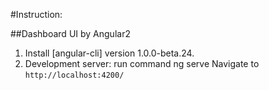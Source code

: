 #Instruction:

##Dashboard UI by Angular2

1. Install [angular-cli] version 1.0.0-beta.24.
2. Development server: run command
  ng serve
  Navigate to `http://localhost:4200/`

  
